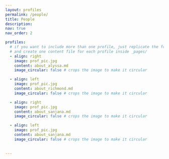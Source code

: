 ```yaml
---
layout: profiles
permalink: /people/
title: People
description:
nav: true
nav_order: 2

profiles:
  # if you want to include more than one profile, just replicate the following block
  # and create one content file for each profile inside _pages/
  - align: right
    image: prof_pic.jpg
    content: about_alyssa.md
    image_circular: false # crops the image to make it circular

  - align: left
    image: prof_pic.jpg
    content: about_richmond.md
    image_circular: false # crops the image to make it circular

  - align: right
    image: prof_pic.jpg
    content: about_sanjana.md
    image_circular: false # crops the image to make it circular

  - align: left
    image: prof_pic.jpg
    content: about_sanjana.md
    image_circular: false # crops the image to make it circular
   
    
---
```

